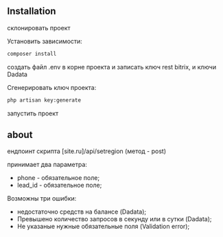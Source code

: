 ## Installation

склонировать проект

Установить зависимости:

```sh
composer install
```

создать файл .env в корне проекта и записать ключ rest bitrix, и ключи Dadata

Сгенерировать ключ проекта:

```sh
php artisan key:generate
```

запустить проект

## about

ендпоинт скрипта [site.ru]/api/setregion (метод - post)

принимает два параметра:

-   phone - обязательное поле;
-   lead_id - обязательное поле;

Возможны три ошибки:

-   недостаточно средств на балансе (Dadata);
-   Превышено количество запросов в секунду или в сутки (Dadata);
-   Не указаные нужные обязательные поля (Validation error);
